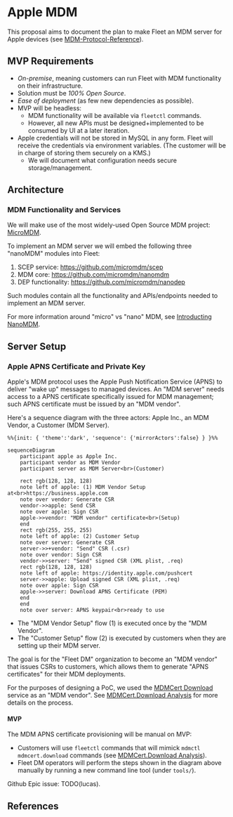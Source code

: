# Apple MDM

This proposal aims to document the plan to make Fleet an MDM server for Apple devices (see [MDM-Protocol-Reference][0]).

## MVP Requirements

- *On-premise*, meaning customers can run Fleet with MDM functionality on their infrastructure.
- Solution must be *100% Open Source*.
- *Ease of deployment* (as few new dependencies as possible).
- MVP will be headless:
    - MDM functionality will be available via `fleetctl` commands.
    - However, all new APIs must be designed+implemented to be consumed by UI at a later iteration.
- Apple credentials will not be stored in MySQL in any form. Fleet will receive the credentials via environment variables. (The customer will be in charge of storing them securely on a KMS.)
    - We will document what configuration needs secure storage/management.

## Architecture

### MDM Functionality and Services

We will make use of the most widely-used Open Source MDM project: [MicroMDM][1].

To implement an MDM server we will embed the following three "nanoMDM" modules into Fleet:
1. SCEP service: https://github.com/micromdm/scep
2. MDM core: https://github.com/micromdm/nanomdm
3. DEP functionality: https://github.com/micromdm/nanodep

Such modules contain all the functionality and APIs/endpoints needed to implement an MDM server.

For more information around "micro" vs "nano" MDM, see [Introducting NanoMDM][2].

## Server Setup

### Apple APNS Certificate and Private Key

Apple's MDM protocol uses the Apple Push Notification Service (APNS) to deliver "wake up" messages to managed devices.
An "MDM server" needs access to a APNS certificate specifically issued for MDM management; such APNS certificate must be issued by an "MDM vendor".

Here's a sequence diagram with the three actors: Apple Inc., an MDM Vendor, a Customer (MDM Server).

```mermaid
%%{init: { 'theme':'dark', 'sequence': {'mirrorActors':false} } }%%

sequenceDiagram
    participant apple as Apple Inc.
    participant vendor as MDM Vendor
    participant server as MDM Server<br>(Customer)

    rect rgb(128, 128, 128)
    note left of apple: (1) MDM Vendor Setup at<br>https://business.apple.com
    note over vendor: Generate CSR
    vendor->>apple: Send CSR
    note over apple: Sign CSR
    apple->>vendor: "MDM vendor" certificate<br>(Setup)
    end
    rect rgb(255, 255, 255)
    note left of apple: (2) Customer Setup
    note over server: Generate CSR
    server->>+vendor: "Send" CSR (.csr)
    note over vendor: Sign CSR
    vendor->>server: "Send" signed CSR (XML plist, .req)
    rect rgb(128, 128, 128)
    note left of apple: https://identity.apple.com/pushcert
    server->>apple: Upload signed CSR (XML plist, .req)
    note over apple: Sign CSR
    apple->>server: Download APNS Certificate (PEM)
    end
    end
    note over server: APNS keypair<br>ready to use
```

- The "MDM Vendor Setup" flow (1) is executed once by the "MDM Vendor".
- The "Customer Setup" flow (2) is executed by customers when they are setting up their MDM server.

The goal is for the "Fleet DM" organization to become an "MDM vendor" that issues CSRs to customers, which allows them to generate "APNS certificates" for their MDM deployments.

For the purposes of designing a PoC, we used the [MDMCert Download][4] service as an "MDM vendor".
See [MDMCert.Download Analysis](mdmcert.download-analysis.md) for more details on the process.

#### MVP

The MDM APNS certificate provisioning will be manual on MVP:
- Customers will use `fleetctl` commands that will mimick `mdmctl mdmcert.download` commands (see [MDMCert.Download Analysis](mdmcert.download-analysis.md)).
- Fleet DM operators will perform the steps shown in the diagram above manually by running a new command line tool (under `tools/`).

Github Epic issue: TODO(lucas).

## References

[0]: https://developer.apple.com/business/documentation/MDM-Protocol-Reference.pdf
[1]: https://github.com/micromdm
[2]: https://micromdm.io/blog/introducing-nanomdm/
[3]: https://developer.apple.com/documentation/usernotifications/setting_up_a_remote_notification_server/sending_notification_requests_to_apns/
[4]: https://mdmcert.download/